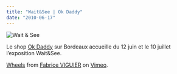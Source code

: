 ```yaml
---
title: "Wait&See | Ok Daddy"
date: "2010-06-17"
---
```


![](http://www.guidoline.com/wp-content/uploads/2010/06/flyerwaitsee.jpg "Wait & See")

Le shop [Ok Daddy](http://ok-daddy.com/) sur Bordeaux accueille du 12 juin et le 10 juillet l’exposition Wait&See.

[Wheels](http://vimeo.com/12552417) from [Fabrice VIGUIER](http://vimeo.com/user796230) on [Vimeo](http://vimeo.com).
